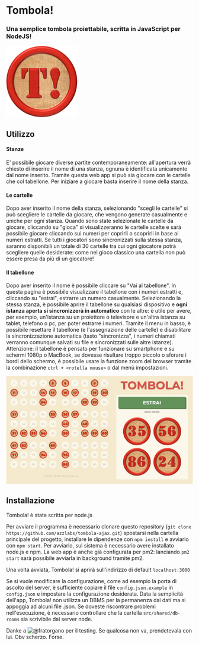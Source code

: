 # Tombola!
### Una semplice tombola proiettabile, scritta in JavaScript per NodeJS!

![Logo Tombola!](/public/images/logo.png)

## Utilizzo
#### Stanze
E' possibile giocare diverse partite contemporaneamente: all'apertura verrà chiesto di inserire il nome di una stanza, ognuna è identificata unicamente dal nome inserito. Tramite questa web app si può sia giocare con le cartelle che col tabellone.
Per iniziare a giocare basta inserire il nome della stanza.

#### Le cartelle
Dopo aver inserito il nome della stanza, selezionando "scegli le cartelle" si può scegliere le cartelle da giocare, che vengono generate casualmente e uniche per ogni stanza. Quando sono state selezionate le cartelle da giocare, cliccando su "gioca" si visualizzeranno le cartelle scelte e sarà possibile giocare cliccando sui numeri per coprirli o scoprirli in base ai numeri estratti.
Se tutti i giocatori sono sincronizzati sulla stessa stanza, saranno disponibili un totale di 30 cartelle tra cui ogni giocatore potrà scegliere quelle desiderate: come nel gioco classico una cartella non può essere presa da più di un giocatore!

#### Il tabellone
Dopo aver inserito il nome è possibile cliccare su "Vai al tabellone". In questa pagina è possibile visualizzare il tabellone con i numeri estratti e, cliccando su "estrai", estrarre un numero casualmente.
Selezionando la stessa stanza, è possibile aprire il tabellone su qualsiasi dispositivo e **ogni istanza aperta si sincronizzerà in automatico** con le altre: è utile per avere, per esempio, un'istanza su un proiettore o televisore e un'altra istanza su tablet, telefono o pc, per poter estrarre i numeri. Tramite il menu in basso, è possibile resettare il tabellone (e l'assegnazione delle cartelle) e disabilitare la sincronizzazione automatica (tasto "sincronizza", i numeri chiamati verranno comunque salvati su file e sincronizzati sulle altre istanze).
Attenzione: il tabellone è pensato per funzionare su smartphone e su schermi 1080p o MacBook, se dovesse risultare troppo piccolo o sforare i bordi dello schermo, è possibile usare la funzione zoom del browser tramite la combinazione `ctrl + <rotella mouse>` o dal menù impostazioni.

![Screenshot Tombola!](/public/images/screenshot.jpg)

## Installazione
Tombola! è stata scritta per node.js

Per avviare il programma è necessario clonare questo repository (`git clone https://github.com/azzlabs/tombola-ajax.git`) spostarsi nella cartella principale del progetto, installare le dipendenze con `npm install` e avviarlo con `npm start`. 
Per avviarlo, sul sistema è necessario avere installato node.js e npm.
La web app è anche già configurata per pm2: lanciando `pm2 start` sarà possibile avviarla in background tramite pm2.

Una volta avviata, Tombola! si aprirà sull'indirizzo di default `localhost:3000`

Se si vuole modificare la configurazione, come ad esempio la porta di ascolto del server, è sufficiente copiare il file `config.json.example` in `config.json` e impostare la configurazione desiderata.
Data la semplicità dell'app, Tombola! non utilizza un DBMS per la permanenza dai dati ma si appoggia ad alcuni file .json.
Se doveste riscontrare problemi nell'esecuzione, è necessario controllare che la cartella `src/shared/db-rooms` sia scrivibile dal server node.

Danke a ![@fratorgano](https://github.com/fratorgano) per il testing. Se qualcosa non va, prendetevala con lui. Obv scherzo. Forse.
